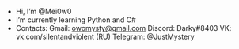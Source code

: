 - Hi, I’m @Mei0w0
- I’m currently learning Python and C#
- Contacts: 
        Gmail: owomysty@gmail.com 
        Discord: Darky#8403
        VK: vk.com/silentandviolent (RU)
        Telegram: @JustMystery
<!---
Mei0w0/Mei0w0 is a ✨ special ✨ repository because its `README.md` (this file) appears on your GitHub profile.
You can click the Preview link to take a look at your changes.
--->
